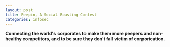 ```yaml
---
layout: post
title: Peepin, A Social Boasting Contest
categories: infosec
---
```


**Connecting the world's corporates to make them more peepers and non-healthy competitors, and to be sure they don't fall victim of corporication.**
